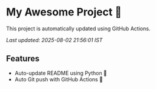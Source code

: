 # My Awesome Project 🚀

This project is automatically updated using GitHub Actions.

_Last updated: 2025-08-02 21:56:01 IST_

## Features
- Auto-update README using Python 🐍
- Auto Git push with GitHub Actions 🤖
